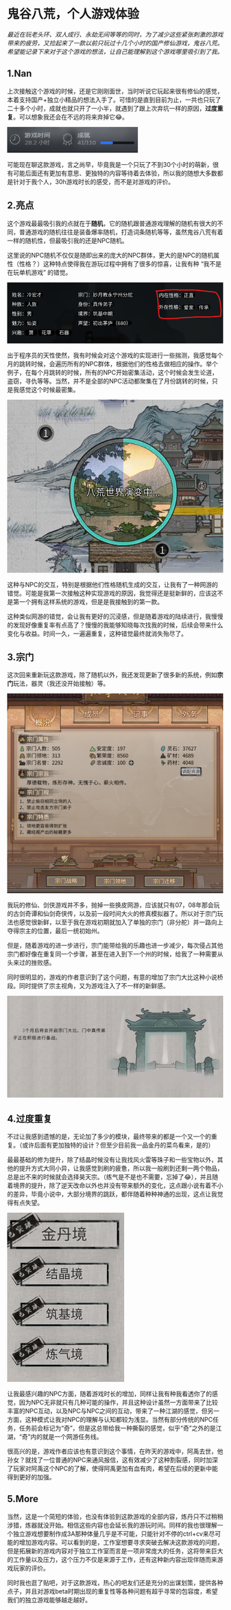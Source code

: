 # 鬼谷八荒，个人游戏体验

*最近在玩老头环、双人成行、永劫无间等等的同时，为了减少这些紧张刺激的游戏带来的疲劳，又捡起来了一款以前只玩过十几个小时的国产修仙游戏，鬼谷八荒。希望能记录下来对于这个游戏的想法，让自己能理解到这个游戏哪里吸引到了我。*

## 1.Nan

上次接触这个游戏的时候，还是它刚刚面世，当时听说它玩起来很有修仙的感觉，本着支持国产+独立小精品的想法入手了。可惜的是直到目前为止，一共也只玩了二十多个小时，成就也就只开了一小半，就遇到了跟上次弃坑一样的原因，**过度重复**。可以想象我还会在不远的将来弃掉它😂。

![game time](./src/ggbh/time.png)

可能现在聊这款游戏，言之尚早，毕竟我是一个只玩了不到30个小时的萌新，很有可能后面还有更加有意思、更独特的内容等待着去体验，所以我的随想大多数都是针对于我个人，30h游戏时长的感受，而不是对游戏的评价。

## 2.亮点

这个游戏最最吸引我的点就在于**随机**，它的随机跟普通游戏理解的随机有很大的不同，普通游戏的随机往往是装备爆率随机，打造词条随机等等，虽然鬼谷八荒有着一样的随机性，但最吸引我的还是NPC随机。

这里说的NPC随机不仅仅是随即出来的庞大的NPC群体，更大的是NPC的随机属性（性格？）这种特点使得我在游玩过程中拥有了很多的惊喜，让我有种 “我不是在玩单机游戏” 的错觉。

![randome_temper](./src/ggbh/random_temper.png)

出于程序员的天性使然，我有时候会对这个游戏的实现进行一些揣测，我感觉每个月的跳转时候，会遍历所有的NPC群体，根据他们的性格去做相应的操作。举个例子，在每个月跳转的时候，所有的NPC开始密集活动，这个时候会发生论道，盗窃，寻仇等等。当然，并不是全部的NPC活动都聚集在了月份跳转的时候，只是我感觉这个时候最密集。

![skip_month](./src/ggbh/skip_month.png)

这种与NPC的交互，特别是根据他们性格随机生成的交互，让我有了一种网游的错觉。可能是我第一次接触这种实现游戏的原因，我觉得还是挺新鲜的，应该这不是第一个拥有这样系统的游戏，但是是我接触到的第一款。

这种类似网游的错觉，会让我有更好的沉浸感，但是随着游戏的陆续进行，我慢慢的发现好像重复率有点高了？慢慢的我能够知晓每次找我的时候，后续会带来什么变化与收益。时间一久，一遍遍重复，这种错觉最终就消失殆尽了。

## 3.宗门

这次回来重新玩这款游戏，除了随机以外，我还发现更新了很多新的系统，例如**宗门**玩法，器灵（我还没开始接触）等。

![zongmen](./src/ggbh/zongmen.png)

我玩的修仙、剑侠游戏并不多，抛掉一些换皮网游，应该就只有07，08年那会玩的古剑奇谭和仙剑奇侠传，以及前一段时间大火的修真模拟器了。所以对于宗门玩法也感觉很新鲜，以至于我在游戏初期就加入了单独的宗门（非分舵）并一路向上夺得宗主的位置，最后一统初始州。

但是，随着游戏的进一步进行，宗门能带给我的乐趣也进一步减少，每次侵占其他宗门都好像在重复同一个步骤，甚至在进入到下一个州的时候，给我了一种需要从头来过的挫败感。

同时很明显的，游戏的作者意识到了这个问题，有意的增加了宗门大比这种小说桥段。同时提供了宗主视角，又为游戏注入了不一样的新鲜感。

![zongmen](./src/ggbh/zongmen2.png)

## 4.过度重复

不过让我感到遗憾的是，无论加了多少的模块，最终带来的都是一个又一个的重复。（或许后面有更加独特的设计？但至少目前我一品金丹的菜鸟看来，是的）

最最基础的修为提升，除了结晶时候没有让我找风火雷等珠子和一些宝物以外，其他的提升方式大同小异，让我感觉到刷的疲惫，所以我一般刷到还剩一两个物品，总是出不来的时候就会选择昊天宗。（练气是不是也不需要，忘掉了😂），并且随着境界的提升，除了逆天改命以外也并没有带来额外的变化，这点跟小说有着不小的差异，毕竟小说中，大部分境界的跳跃，都伴随着种种神通的出现，这点让我觉得有点失望。

![jingjie](./src/ggbh/jingjie.png)

让我最感兴趣的NPC方面，随着游戏时长的增加，同样让我有种我看透你了的感觉，因为NPC无非就只有几种可能的操作，并且这种设计虽然一方面带来了比较丰富的NPC互动，以及NPC与NPC之间的互动，带来了一种江湖的感觉，但另一方面，这种模式让我对NPC的理解与认知都较为浅显。当然有部分传统的NPC任务，任务前会标记为“奇”，但是这总带给我一种撕裂的感觉，似乎“奇”之外的是江湖，“奇”内的就是一个网游任务线。

很高兴的是，游戏作者应该也有意识到这个事情，在昨天的游戏中，阿禹去世，他孙女？就找了一位普通的NPC来通风报信，这有效减少了这种割裂感，同时加深了玩家对阿禹这个NPC的了解，使得阿禹更加有血有肉，希望在后续的更新中能得到更好的加强。

## 5.More

当然，这是一个简短的体验，也没有体验到这款游戏的全部内容，炼丹只不过稍稍涉猎，炼器就没开始。相信这些内容也会延长我的游玩时间。同样的我也很理解一个独立游戏想要制作成3A那种体量几乎是不可能，只能针对不停的ctrl+cv来尽可能的增加游戏内容。可以看到的是，工作室想要寻求突破去解决这款游戏的问题，但是拓展新的游戏内容对于独立工作室而言是一项非常庞大的任务，这将带来巨大的工作量以及压力，这个压力不仅是来源于工作，还有这种新内容出现伴随而来游戏玩家的评价。

同时我也逛了贴吧，对于这款游戏，热心的吧友们还是充分的出谋划策，提供各种点子，并且对游戏beta时期出现的重复性等各种问题有超乎寻常的包容度，希望我们的独立游戏能够越走越好。
